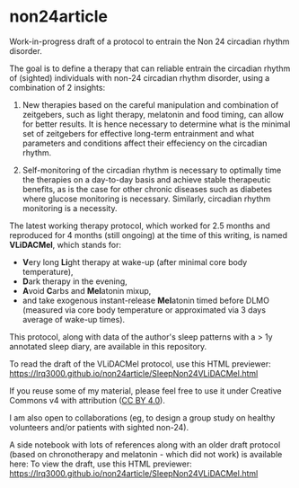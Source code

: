 # non24article
Work-in-progress draft of a protocol to entrain the Non 24 circadian rhythm disorder.

The goal is to define a therapy that can reliable entrain the circadian rhythm of (sighted) individuals with non-24 circadian rhythm disorder, using a combination of 2 insights:

1. New therapies based on the careful manipulation and combination of zeitgebers, such as light therapy, melatonin and food timing, can allow for better results. It is hence necessary to determine what is the minimal set of zeitgebers for effective long-term entrainment and what parameters and conditions affect their effeciency on the circadian rhythm.

2. Self-monitoring of the circadian rhythm is necessary to optimally time the therapies on a day-to-day basis and achieve stable therapeutic benefits, as is the case for other chronic diseases such as diabetes where glucose monitoring is necessary. Similarly, circadian rhythm monitoring is a necessity.

The latest working therapy protocol, which worked for 2.5 months and reproduced for 4 months (still ongoing) at the time of this writing, is named **VLiDACMel**, which stands for:

* **V**ery long **Li**ght therapy at wake-up (after minimal core body temperature),
* **D**ark therapy in the evening,
* **A**void **C**arbs and **Mel**atonin mixup,
* and take exogenous instant-release **Mel**atonin timed before DLMO (measured via core body temperature or approximated via 3 days average of wake-up times).

This protocol, along with data of the author's sleep patterns with a > 1y annotated sleep diary, are available in this repository.

To read the draft of the VLiDACMel protocol, use this HTML previewer: https://lrq3000.github.io/non24article/SleepNon24VLiDACMel.html

If you reuse some of my material, please feel free to use it under Creative Commons v4 with attribution ([CC BY 4.0](https://creativecommons.org/licenses/by/4.0/deed)).

I am also open to collaborations (eg, to design a group study on healthy volunteers and/or patients with sighted non-24).

A side notebook with lots of references along with an older draft protocol (based on chronotherapy and melatonin - which did not work) is available here: To view the draft, use this HTML previewer: https://lrq3000.github.io/non24article/SleepNon24VLiDACMel.html

